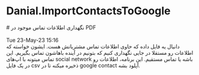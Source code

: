 # Danial.ImportContactsToGoogle

<div direction="rtl">
# نگهداری اطلاعات تماس موجود در PDF
  <br/>
  <br/>
  Tue 23-May-23 15:16
  <br/>
  دانیال یه فایل داده که حاوی اطلاعات تماس مشتریانش هست. ایشون خواسته که اطلاعات رو مستقلا در جایی نگهداری کنیم که بتونیم در آینده باهاشون تماس بگیریم. این تماس میتونه با اپ‌های social network باشه یا تماس مستقیم.
  این برنامه، اطلاعات رو در یک فایل csv ذخیره میکنه تا در google contact آپلود بشه.

</div>

